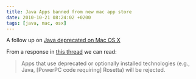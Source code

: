 ```yaml
---
title: Java Apps banned from new mac app store
date: 2010-10-21 08:24:02 +0200
tags: [java, mac, osx]
---
```


A follow up on [Java deprecated on Mac OS X](/2010/10/21/Java_deprecated_on_Mac_OS_X_)

From a response in [this thread](http://lists.apple.com/archives/Java-dev/2010/Oct/msg00121.html) we can read:

<blockquote>
Apps that use deprecated or optionally installed technologies (e.g., Java, [PowerPC code requiring] Rosetta) will be rejected.
</blockquote>
